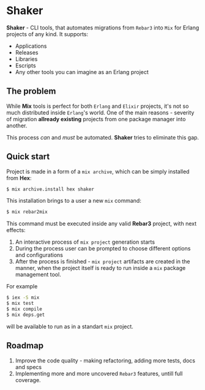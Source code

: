 # Shaker

**Shaker** - CLI tools, that automates migrations from `Rebar3` into `Mix` for Erlang projects of any kind. It supports:

* Applications
* Releases
* Libraries
* Escripts
* Any other tools you can imagine as an Erlang project

## The problem

While **Mix** tools is perfect for both `Erlang` and `Elixir` projects, it's not so much distributed inside  `Erlang`'s world. One of the main reasons - severity of migration **allready existing** projects from one package manager into another.

This process *can* and *must* be automated. **Shaker** tries to eliminate this gap.

## Quick start

Project is made in a form of a `mix archive`, which can be simply installed from **Hex**:

```bash
$ mix archive.install hex shaker
```

This installation brings to a user a new `mix` command:

```bash
$ mix rebar2mix
```

This command must be executed inside any valid **Rebar3** project, with next effects:

1. An interactive process of `mix project` generation starts
1. During the process user can be prompted to choose different options and configurations
1. After the process is finished - `mix project` artifacts are created in the manner, when the project itself is ready
  to run inside a `mix` package management tool.


For example

```bash
$ iex -S mix
$ mix test
$ mix compile
$ mix deps.get
```

will be available to run as in a standart `mix` project.

## Roadmap

1. Improve the code quality - making refactoring, adding more tests, docs and specs
2. Implementing more and more uncovered `Rebar3` features, untill full coverage.